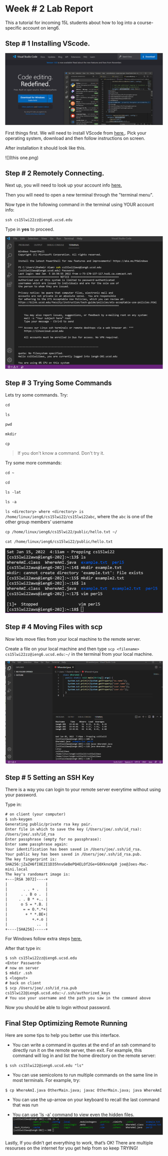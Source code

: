 # Week # 2 Lab Report

This a tutorial for incoming 15L students about how to log into a course-specific account on ieng6.

## Step # 1 Installing VScode.

![](SS1.png)

First things first. We will need to install VScode from [here.](https://code.visualstudio.com/). Pick your operating system, download and then follow instructions on screen.

After installation it should look like this.

![](this one.png)

## Step # 2 Remotely Connecting.

Next up, you will need to look up your account info [here.](https://sdacs.ucsd.edu/~icc/index.php)

Then you will need to open a new terminal through the "terminal menu".

Now type in the following command in the terminal using YOUR account info:

`ssh cs15lwi22zz@ieng6.ucsd.edu`

Type in __yes__ to proceed.

![](SS2.png)

## Step # 3 Trying Some Commands

Lets try some commands.
Try:

`cd` 

`ls`

`pwd`

`mkdir`

`cp`

> If you don't know a command. Don't try it.

Try some more commands:

`cd ~`

`cd`

`ls -lat`

`ls -a`

`ls <directory> where <directory> is /home/linux/ieng6/cs15lwi22/cs15lwi22abc`, where the `abc` is one of the other group members’ username

`cp /home/linux/ieng6/cs15lwi22/public/hello.txt ~/`

`cat /home/linux/ieng6/cs15lwi22/public/hello.txt`


![](SS3.png)

## Step # 4 Moving Files with scp

Now lets move files from your local machine to the remote server.

Create a file on your local machine and then type
 `scp <filename> cs15lwi22zz@ieng6.ucsd.edu:~/`
  in the terminal from your local machine.

![](SS4.png)

## Step # 5 Setting an SSH Key

There is a way you can login to your remote server everytime without using your password.

Type in:
```
# on client (your computer)
$ ssh-keygen
Generating public/private rsa key pair.
Enter file in which to save the key (/Users/joe/.ssh/id_rsa): /Users/joe/.ssh/id_rsa
Enter passphrase (empty for no passphrase): 
Enter same passphrase again: 
Your identification has been saved in /Users/joe/.ssh/id_rsa.
Your public key has been saved in /Users/joe/.ssh/id_rsa.pub.
The key fingerprint is:
SHA256:jZaZH6fI8E2I1D35hnvGeBePQ4ELOf2Ge+G0XknoXp0 joe@Joes-Mac-mini.local
The key's randomart image is:
+---[RSA 3072]----+
|                 |
|       . . + .   |
|      . . B o .  |
|     . . B * +.. |
|      o S = *.B. |
|       = = O.*.*+|
|        + * *.BE+|
|           +.+.o |
|             ..  |
+----[SHA256]-----+
```

For Windows follow extra steps [here.](https://docs.microsoft.com/en-us/windows-server/administration/openssh/openssh_keymanagement#user-key-generation)

After that type in:
```
$ ssh cs15lwi22zz@ieng6.ucsd.edu
<Enter Password>
# now on server
$ mkdir .ssh
$ <logout>
# back on client
$ scp /Users/joe/.ssh/id_rsa.pub cs15lwi22@ieng6.ucsd.edu:~/.ssh/authorized_keys
# You use your username and the path you saw in the command above
```

Now you should be able to login without password.

## Final Step Optimizing Remote Running

Here are some tips to help you better use this interface.

* You can write a command in quotes at the end of an ssh command to directly run it on the remote server, then exit. For example, this command will log in and list the home directory on the remote server:

`$ ssh cs15lwi22@ieng6.ucsd.edu "ls"`

* You can use semicolons to run multiple commands on the same line in most terminals. For example, try:

`$ cp WhereAmI.java OtherMain.java; javac OtherMain.java; java WhereAmI`

* You can use the up-arrow on your keyboard to recall the last command that was run

* You can use 'ls -a' command to view even the hidden files.
![](SS5.png)


Lastly, If you didn’t get everything to work, that’s OK! There are multiple resourses on the internet for you get help from so keep TRYING!